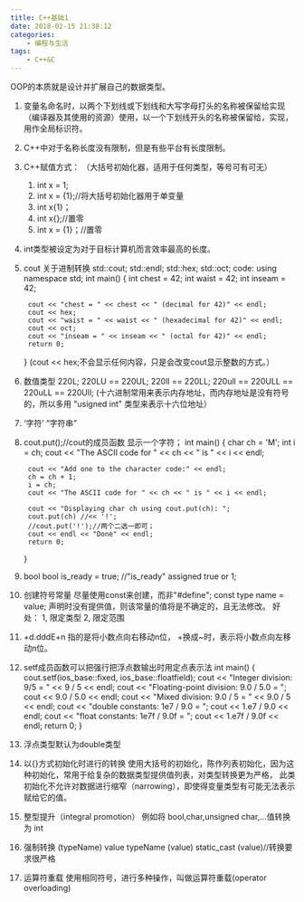 ```yaml
---
title: C++基础1
date: 2018-02-15 21:38:12
categories: 
    - 编程与生活
tags: 
    - C++&C
---
```


OOP的本质就是设计并扩展自己的数据类型。

1. 变量名命名时，以两个下划线或下划线和大写字母打头的名称被保留给实现（编译器及其使用的资源）使用，以一个下划线开头的名称被保留给，实现，用作全局标识符。

2. C++中对于名称长度没有限制，但是有些平台有长度限制。

3. C++赋值方式：
（大括号初始化器，适用于任何类型，等号可有可无）
    1. int x = 1;
    2. int x = {1};//将大括号初始化器用于单变量
    3. int x{1}；
    4. int x{};//置零
    5. int x = {1}；//置零

4. int类型被设定为对于目标计算机而言效率最高的长度。

5. cout 关于进制转换
std::cout;
std::endl;
std::hex;
std::oct;
code:
    using namespace std;
    int main()
    {
        int chest = 42;
        int waist = 42;
        int inseam = 42;

        cout << "chest = " << chest << " (decimal for 42)" << endl;
        cout << hex;
        cout << "waist = " << waist << " (hexadecimal for 42)" << endl;
        cout << oct;
        cout << "inseam = " << inseam << " (octal for 42)" << endl;
        return 0;
    }
(cout << hex;不会显示任何内容，只是会改变cout显示整数的方式。）

6. 数值类型
220L;
220LU == 220UL;
220ll == 220LL;
220ull == 220ULL == 220uLL == 220Ull;
(十六进制常用来表示内存地址，而内存地址是没有符号的，所以多用 "usigned int" 类型来表示十六位地址）

7. ‘字符’ “字符串”

8. cout.put();//cout的成员函数
显示一个字符；
    int main()
    {
        char ch = 'M';
        int i = ch;
        cout << "The ASCII code for " << ch << " is " << i << endl;

        cout << "Add one to the character code:" << endl;
        ch = ch + 1;
        i = ch;
        cout << "The ASCII code for " << ch << " is " << i << endl;

        cout << "Displaying char ch using cout.put(ch): ";
        cout.put(ch) //<< '!';
        //cout.put('!');//两个二选一即可；
        cout << endl << "Done" << endl;
        return 0;
    }

9. bool
bool is_ready = true; //"is_ready" assigned true or 1;

10. 创建符号常量
尽量使用const来创建，而非"#define";
const type name = value;
声明时没有提供值，则该常量的值将是不确定的，且无法修改。
    好处：
    1, 限定类型
    2, 限定范围

11. +d.dddE+n
指的是将小数点向右移动n位，
+换成~时，表示将小数点向左移动n位。

12. setf成员函数可以把强行把浮点数输出时用定点表示法
    int main()
    {
        cout.setf(ios_base::fixed, ios_base::floatfield);
        cout << "Integer division: 9/5 = " << 9 / 5 << endl;
        cout << "Floating-point division: 9.0 / 5.0 = ";
        cout << 9.0 / 5.0 << endl;
        cout << "Mixed division: 9.0 / 5 = " << 9.0 / 5 << endl;
        cout << "double constants: 1e7 / 9.0 = ";
        cout << 1.e7 / 9.0 << endl;
        cout << "float constants: 1e7f / 9.0f = ";
        cout << 1.e7f / 9.0f << endl;
        return 0;
    }
    
13. 浮点类型默认为double类型

14. 以{}方式初始化时进行的转换
使用大括号的初始化，陈作列表初始化，因为这种初始化，常用于给复杂的数据类型提供值列表，对类型转换更为严格，
此类初始化不允许对数据进行缩窄（narrowing），即使得变量类型有可能无法表示赋给它的值。

15. 整型提升（integral promotion）
例如将 bool,char,unsigned char,...值转换为 int 

16. 强制转换
(typeName) value
typeName (value)
static_cast<typeName> (value)//转换要求很严格

17. 运算符重载
使用相同符号，进行多种操作，叫做运算符重载(operator overloading)